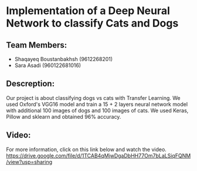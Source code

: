 # Implementation of a Deep Neural Network to classify Cats and Dogs

## Team Members:
- Shaqayeq Boustanbakhsh (9612268201)
- Sara Asadi (960122681016)

## Descreption:
Our project is about classifying dogs vs cats with Transfer Learning. We used Oxford's VGG16 model and train a 15 + 2 layers neural network model with additional 100 images of dogs and 100 images of cats.  We used Keras, Pillow and sklearn and obtained 96% accuracy.

## Video:
For more information, click on this link below and watch the video. 
https://drive.google.com/file/d/1TCAB4qMjwDgaDbHH77Om7bLaLSiqFQNM/view?usp=sharing
